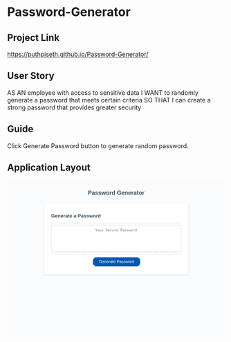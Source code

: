 # Password-Generator

## Project Link

https://puthpiseth.github.io/Password-Generator/

## User Story

AS AN employee with access to sensitive data
I WANT to randomly generate a password that meets certain criteria
SO THAT I can create a strong password that provides greater security

## Guide

Click Generate Password button to generate random password.

## Application Layout

![](ProjectDemo.png)
